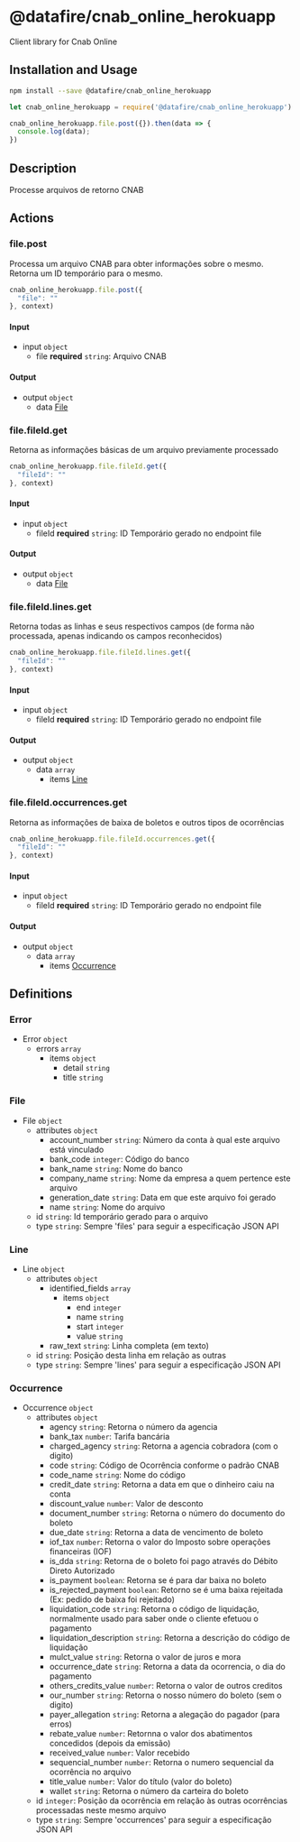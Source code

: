 # @datafire/cnab_online_herokuapp

Client library for Cnab Online

## Installation and Usage
```bash
npm install --save @datafire/cnab_online_herokuapp
```
```js
let cnab_online_herokuapp = require('@datafire/cnab_online_herokuapp').create();

cnab_online_herokuapp.file.post({}).then(data => {
  console.log(data);
})
```

## Description

Processe arquivos de retorno CNAB

## Actions

### file.post
Processa um arquivo CNAB para obter informações sobre o mesmo. Retorna um ID temporário para o mesmo.



```js
cnab_online_herokuapp.file.post({
  "file": ""
}, context)
```

#### Input
* input `object`
  * file **required** `string`: Arquivo CNAB

#### Output
* output `object`
  * data [File](#file)

### file.fileId.get
Retorna as informações básicas de um arquivo previamente processado


```js
cnab_online_herokuapp.file.fileId.get({
  "fileId": ""
}, context)
```

#### Input
* input `object`
  * fileId **required** `string`: ID Temporário gerado no endpoint file

#### Output
* output `object`
  * data [File](#file)

### file.fileId.lines.get
Retorna todas as linhas e seus respectivos campos (de forma não processada, apenas indicando os campos reconhecidos)


```js
cnab_online_herokuapp.file.fileId.lines.get({
  "fileId": ""
}, context)
```

#### Input
* input `object`
  * fileId **required** `string`: ID Temporário gerado no endpoint file

#### Output
* output `object`
  * data `array`
    * items [Line](#line)

### file.fileId.occurrences.get
Retorna as informações de baixa de boletos e outros tipos de ocorrências


```js
cnab_online_herokuapp.file.fileId.occurrences.get({
  "fileId": ""
}, context)
```

#### Input
* input `object`
  * fileId **required** `string`: ID Temporário gerado no endpoint file

#### Output
* output `object`
  * data `array`
    * items [Occurrence](#occurrence)



## Definitions

### Error
* Error `object`
  * errors `array`
    * items `object`
      * detail `string`
      * title `string`

### File
* File `object`
  * attributes `object`
    * account_number `string`: Número da conta à qual este arquivo está vinculado
    * bank_code `integer`: Código do banco
    * bank_name `string`: Nome do banco
    * company_name `string`: Nome da empresa a quem pertence este arquivo
    * generation_date `string`: Data em que este arquivo foi gerado
    * name `string`: Nome do arquivo
  * id `string`: Id temporário gerado para o arquivo
  * type `string`: Sempre 'files' para seguir a especificação JSON API

### Line
* Line `object`
  * attributes `object`
    * identified_fields `array`
      * items `object`
        * end `integer`
        * name `string`
        * start `integer`
        * value `string`
    * raw_text `string`: Linha completa (em texto)
  * id `string`: Posição desta linha em relação as outras
  * type `string`: Sempre 'lines' para seguir a especificação JSON API

### Occurrence
* Occurrence `object`
  * attributes `object`
    * agency `string`: Retorna o número da agencia
    * bank_tax `number`: Tarifa bancária
    * charged_agency `string`: Retorna a agencia cobradora (com o digito)
    * code `string`: Código de Ocorrência conforme o padrão CNAB
    * code_name `string`: Nome do código
    * credit_date `string`: Retorna a data em que o dinheiro caiu na conta
    * discount_value `number`: Valor de desconto
    * document_number `string`: Retorna o número do documento do boleto
    * due_date `string`: Retorna a data de vencimento de boleto
    * iof_tax `number`: Retorna o valor do Imposto sobre operações financeiras (IOF)
    * is_dda `string`: Retorna de o boleto foi pago através do Débito Direto Autorizado
    * is_payment `boolean`: Retorna se é para dar baixa no boleto
    * is_rejected_payment `boolean`: Retorno se é uma baixa rejeitada (Ex: pedido de baixa foi rejeitado)
    * liquidation_code `string`: Retorna o código de liquidação, normalmente usado para saber onde o cliente efetuou o pagamento
    * liquidation_description `string`: Retorna a descrição do código de liquidação
    * mulct_value `string`: Retorna o valor de juros e mora
    * occurrence_date `string`: Retorna a data da ocorrencia, o dia do pagamento
    * others_credits_value `number`: Retorna o valor de outros creditos
    * our_number `string`: Retorna o nosso número do boleto (sem o digito)
    * payer_allegation `string`: Retorna a alegação do pagador (para erros)
    * rebate_value `number`: Retornna o valor dos abatimentos concedidos (depois da emissão)
    * received_value `number`: Valor recebido
    * sequencial_number `number`: Retorna o numero sequencial da ocorrência no arquivo
    * title_value `number`: Valor do título (valor do boleto)
    * wallet `string`: Retorna o número da carteira do boleto
  * id `integer`: Posição da ocorrência em relação às outras ocorrências processadas neste mesmo arquivo
  * type `string`: Sempre 'occurrences' para seguir a especificação JSON API


